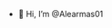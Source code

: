 - 👋 Hi, I’m @Alearmas01


<!---
Alearmas01/Alearmas01 is a ✨ special ✨ repository because its `README.md` (this file) appears on your GitHub profile.
You can click the Preview link to take a look at your changes.
--->
